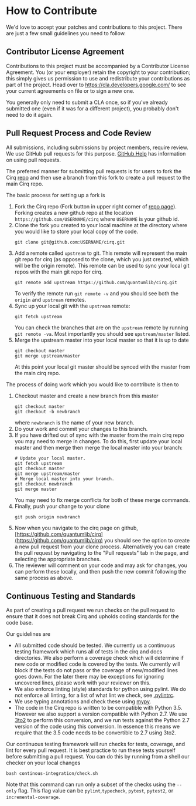 # How to Contribute

We'd love to accept your patches and contributions to this project. There are
just a few small guidelines you need to follow.

## Contributor License Agreement

Contributions to this project must be accompanied by a Contributor License
Agreement. You (or your employer) retain the copyright to your contribution;
this simply gives us permission to use and redistribute your contributions as
part of the project. Head over to <https://cla.developers.google.com/> to see
your current agreements on file or to sign a new one.

You generally only need to submit a CLA once, so if you've already submitted one
(even if it was for a different project), you probably don't need to do it
again.

## Pull Request Process and Code Review

All submissions, including submissions by project members, require review. We
use GitHub pull requests for this purpose. 
[GitHub Help](https://help.github.com/articles/about-pull-requests/) has 
information on using pull requests.

The preferred manner for submitting pull requests is for users to fork
the Cirq [repo](https://github.com/quantumlib/Cirq) and then use a 
branch from this fork to create a pull request to the main Cirq repo.

The basic process for setting up a fork is 
1. Fork the Cirq repo (Fork button in upper right corner of 
[repo page](https://github.com/quantumlib/Cirq)).
Forking creates a new github repo at the location 
```https://github.com/USERNAME/cirq``` where ```USERNAME``` is
your github id.
1. Clone the fork you created to your local machine at the directory
where you would like to store your local copy of the code.
    ```shell
    git clone git@github.com:USERNAME/cirq.git
    ```
1. Add a remote called ```upstream``` to git.  This remote will represent
the main git repo for cirq (as opposed to the clone, which you just
created, which will be the origin remote).  This remote can be used
to sync your local git repos with the main git repo for cirq.
    ```shell
    git remote add upstream https://github.com/quantumlib/cirq.git
    ```
    To verify the remote run ```git remote -v``` and you should see both 
    the ```origin``` and ```upstream``` remotes.
1. Sync up your local git with the ```upstream``` remote:
    ```shell
    git fetch upstream
    ```
    You can check the branches that are on the ```upstream``` remote by 
    running ```git remote -va```.
Most importantly you should see ```upstream/master``` listed.
1. Merge the upstream master into your local master so that 
it is up to date
    ```shell
    git checkout master
    git merge upstream/master
    ```
    At this point your local git master should be synced with the master
    from the main cirq repo. 

The process of doing work which you would like to contribute is
then to
1. Checkout master and create a new branch from this master
    ```shell
    git checkout master
    git checkout -b newbranch 
    ```
    where ```newbranch``` is the name of your new branch.
1. Do your work and commit your changes to this branch.
1. If you have drifted out of sync with the master from the
main cirq repo you may need to merge in changes.  To do this,
first update your local master and then merge then merge
the local master into your branch:
    ```shell
    # Update your local master.
    git fetch upstream
    git checkout master
    git merge upstream/master
    # Merge local master into your branch.
    git checkout newbranch
    git merge master
    ```
    You may need to fix merge conflicts for both of these merge
    commands.
1. Finally, push your change to your clone
    ```shell
    git push origin newbranch
    ```
1. Now when you navigate to the cirq page on github,
[https://github.com/quantumlib/cirq](https://github.com/quantumlib/cirq)
you should see the option to create a new pull request from
your clone process.  Alternatively you can create the pull request
by navigating to the "Pull requests" tab in the page, and selecting
the appropriate branches. 
1. The reviewer will comment on your code and may ask for changes,
you can perform these locally, and then push the new commit following
the same process as above.

## Continuous Testing and Standards

As part of creating a pull request we run checks on the pull request 
to ensure that it does not break Cirq and upholds coding standards
for the code base. 

Our guidelines are 
* All submitted code should be tested. We currently us a continuous
testing framework which runs all of tests in the cirq and docs 
directories. We also perform a coverage check which will determine
if new code or modified code is covered by the tests. We currently
will block if the tests do not pass or the coverage of new/modified
lines goes down.  For the later there may be exceptions for ignoring
uncovered lines, please work with your reviewer on this.
* We also enforce linting (style) standards for python using pylint.
We do not enforce all linting, for a list of what lint we check,
see [.pylintrc](continous-integration/.pylintrc).
* We use typing annotations and check these using
[mypy](http://mypy-lang.org/).
* The code in the Cirq repo is written to be compatible with
Python 3.5.  However we also support a version compatible with
Python 2.7.  We use [3to2](https://pypi.org/project/3to2/) to
perform this conversion, and we run tests against the Python 2.7
version of the code using this conversion.  In essence this means
we require that the 3.5 code needs to be convertible to 2.7 using
3to2.

Our continuous testing framework will run checks for tests, coverage,
and lint for every pull request.  It is best practice to run these
tests yourself before submitting a pull request.  You can do this
by running from a shell our checker on your local changes
```shell
bash continous-integration/check.sh
```
Note that this command can run only a subset of the checks using the
```--only``` flag.  This flag value can be ``pylint``,```typecheck```,
```pytest```, ```pytest2```, or ```incremental-coverage```.
